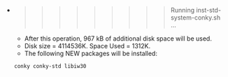 * >>>>>>>>> Running inst-std-system-conky.sh ...
  * After this operation, 967 kB of additional disk space will be used.
  * Disk size = 4114536K. Space Used = 1312K.
  * The following NEW packages will be installed:
  ```bash
  conky conky-std libiw30
  ```
